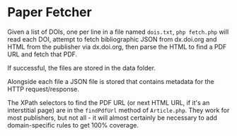 # Paper Fetcher

Given a list of DOIs, one per line in a file named `dois.txt`, `php fetch.php` will read each DOI, attempt to fetch bibliographic JSON from dx.doi.org and HTML from the publisher via dx.doi.org, then parse the HTML to find a PDF URL and fetch that PDF.

If successful, the files are stored in the data folder.

Alongside each file a JSON file is stored that contains metadata for the HTTP request/response.

The XPath selectors to find the PDF URL (or next HTML URL, if it's an interstitial page) are in the `findPdfUrl` method of `Article.php`. They work for most publishers, but not all - it will almost certainly be necessary to add domain-specific rules to get 100% coverage.
